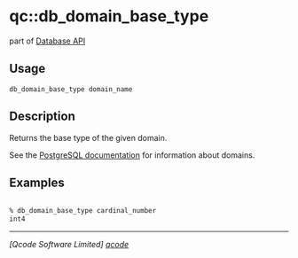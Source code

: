 qc::db_domain_base_type
===========

part of [Database API](../db.md)

Usage
-----
`db_domain_base_type domain_name`

Description
-----------
Returns the base type of the given domain.

See the [PostgreSQL documentation](http://www.postgresql.org/docs/9.3/static/sql-createdomain.html) for information about domains.

Examples
--------
```tcl

% db_domain_base_type cardinal_number
int4

```

----------------------------------
*[Qcode Software Limited] [qcode]*

[qcode]: http://www.qcode.co.uk "Qcode Software"